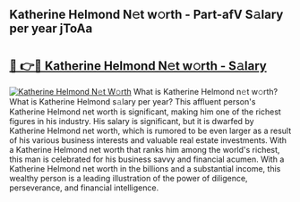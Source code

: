 ## Katherine Helmond N𝚎t w𝚘rth - Part-afV S𝚊lary per year jToAa

# <h2><a href="http://gc54nc.nevu.top/?p=Katherine+Helmond">🔗 👉🔴 Katherine Helmond N𝚎t w𝚘rth - S𝚊lary</a></h2>

[![Katherine Helmond N𝚎t W𝚘rth](https://i.imgur.com/Oavwk0R.jpeg)](http://gc54nc.nevu.top/?p=Katherine+Helmond)
What is Katherine Helmond n𝚎t w𝚘rth? What is Katherine Helmond s𝚊lary per year?
This affluent person's Katherine Helmond net worth is significant, making him one of the richest figures in his industry. His salary is significant, but it is dwarfed by Katherine Helmond net worth, which is rumored to be even larger as a result of his various business interests and valuable real estate investments. With a Katherine Helmond net worth that ranks him among the world's richest, this man is celebrated for his business savvy and financial acumen. With a Katherine Helmond net worth in the billions and a substantial income, this wealthy person is a leading illustration of the power of diligence, perseverance, and financial intelligence.
